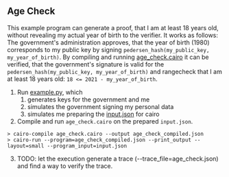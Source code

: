 ## Age Check

This example program can generate a proof, that I am at least 18 years old, without revealing my actual year of birth to the verifier. It works as follows:
The government's administration approves, that the year of birth (1980) corresponds to my public key by signing `pedersen_hash(my_public_key, my_year_of_birth)`. 
By compiling and running [age_check.cairo](./age_check.cairo) it can be verified, that the government's signature is valid for the `pedersen_hash(my_public_key, my_year_of_birth)` and rangecheck that I am at least 18 years old: `18 <= 2021 - my_year_of_birth`.

1. Run [example.py](./example.py), which 
   1. generates keys for the government and me
   2. simulates the government signing my personal data
   3. simulates me preparing the [input.json](./input.json) for cairo
2. Compile and run `age_check.cairo` on the prepared `input.json`.
```
> cairo-compile age_check.cairo --output age_check_compiled.json
> cairo-run --program=age_check_compiled.json --print_output --layout=small --program_input=input.json
```
3. TODO: let the execution generate a trace (--trace_file=age_check.json) and find a way to verify the trace.